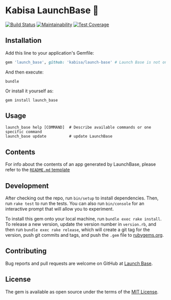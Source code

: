 # Kabisa LaunchBase :rocket:

[![Build Status](https://travis-ci.org/kabisa/launch-base.svg?branch=master)](https://travis-ci.org/kabisa/launch-base)
[![Maintainability](https://api.codeclimate.com/v1/badges/f563fdb89d5509e4e8f3/maintainability)](https://codeclimate.com/github/kabisa/launch-base/maintainability)
[![Test Coverage](https://api.codeclimate.com/v1/badges/f563fdb89d5509e4e8f3/test_coverage)](https://codeclimate.com/github/kabisa/launch-base/test_coverage)

## Installation

Add this line to your application's Gemfile:

```ruby
gem 'launch_base', github: 'kabisa/launch-base' # Launch Base is not on RubyGems yet
```

And then execute:

    bundle

Or install it yourself as:

    gem install launch_base

## Usage

```
launch_base help [COMMAND]  # Describe available commands or one specific command
launch_base update          # update LaunchBase
```

## Contents

For info about the contents of an app generated by LaunchBase, please refer to the
[`README.md` template](templates/README.md)

## Development

After checking out the repo, run `bin/setup` to install dependencies.
Then, run `rake test` to run the tests.
You can also run `bin/console` for an interactive prompt that will allow you to experiment.

To install this gem onto your local machine, run `bundle exec rake install`.
To release a new version, update the version number in `version.rb`,
and then run `bundle exec rake release`, which will create a git tag for the version,
push git commits and tags, and push the `.gem` file to [rubygems.org](https://rubygems.org).

## Contributing

Bug reports and pull requests are welcome on GitHub at [Launch Base](https://github.com/kabisa/launch_base).

## License

The gem is available as open source under the terms of the [MIT License](https://opensource.org/licenses/MIT).
